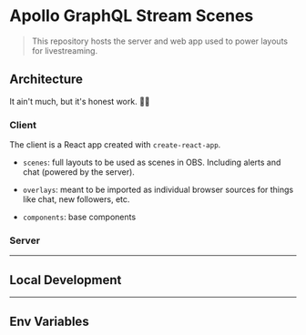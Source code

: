 # Apollo GraphQL Stream Scenes

> This repository hosts the server and web app used to power layouts for livestreaming.

## Architecture

It ain't much, but it's honest work. 👨‍🌾

### Client
The client is a React app created with `create-react-app`.

- `scenes`: full layouts to be used as scenes in OBS. Including alerts and chat (powered by the server).

- `overlays`: meant to be imported as individual browser sources for things like chat, new followers, etc.

- `components`: base components 

### Server

___

## Local Development


___


## Env Variables
